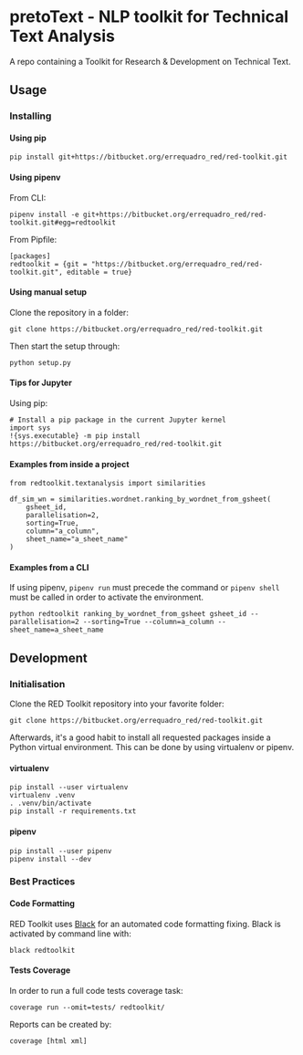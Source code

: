 

# pretoText - NLP toolkit for Technical Text Analysis

A repo containing a Toolkit for Research & Development on Technical Text.

## Usage

### Installing

#### Using pip

```
pip install git+https://bitbucket.org/errequadro_red/red-toolkit.git
```

#### Using pipenv

From CLI:
```
pipenv install -e git+https://bitbucket.org/errequadro_red/red-toolkit.git#egg=redtoolkit
```

From Pipfile:
```
[packages]
redtoolkit = {git = "https://bitbucket.org/errequadro_red/red-toolkit.git", editable = true}
```
#### Using manual setup

Clone the repository in a folder:
```
git clone https://bitbucket.org/errequadro_red/red-toolkit.git
```
Then start the setup through:
```
python setup.py
```

#### Tips for Jupyter

Using pip:
```
# Install a pip package in the current Jupyter kernel
import sys
!{sys.executable} -m pip install https://bitbucket.org/errequadro_red/red-toolkit.git
```

#### Examples from inside a project
```
from redtoolkit.textanalysis import similarities

df_sim_wn = similarities.wordnet.ranking_by_wordnet_from_gsheet(
	gsheet_id,
	parallelisation=2,
	sorting=True,
	column="a_column",
	sheet_name="a_sheet_name"
)
```
#### Examples from a CLI
If using pipenv, ```pipenv run``` must precede the command or ```pipenv shell``` must be called in order to activate the environment.
```
python redtoolkit ranking_by_wordnet_from_gsheet gsheet_id --parallelisation=2 --sorting=True --column=a_column --sheet_name=a_sheet_name
```
## Development

### Initialisation

Clone the RED Toolkit repository into your favorite folder:
```
git clone https://bitbucket.org/errequadro_red/red-toolkit.git
```

Afterwards, it's a good habit to install all requested packages inside a Python virtual environment. This can be done by using virtualenv or pipenv.

#### virtualenv

```
pip install --user virtualenv
virtualenv .venv
. .venv/bin/activate
pip install -r requirements.txt
```

#### pipenv

```
pip install --user pipenv
pipenv install --dev
```

### Best Practices
#### Code Formatting
RED Toolkit uses [Black](https://github.com/python/black) for an automated code formatting fixing. Black is activated by command line with:
```
black redtoolkit
```

#### Tests Coverage

In order to run a full code tests coverage task:
```
coverage run --omit=tests/ redtoolkit/
```

Reports can be created by:
```
coverage [html xml]
```
